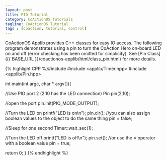 ```yaml
---
layout: post
title: PIO Tutorial
category: CoActionOS Tutorials
tagline: CoActionOS Tutorial
tags : [coaction, tutorial, control]
---
```


CoActionOS Applib provides C++ classes for easy IO access. The following 
program demonstrates using a pin to turn the CoAction Hero on-board LED 
on and off (error checking has been omitted for simplicity). 
See [Pin Class]({{ BASE_URL }}/coactionos-applib/html/class_pin.html) for more details.

{% highlight CPP %}#include <cstdio>
#include <applib/Timer.hpp>
#include <applib/Pin.hpp>
 
int main(int argc, char * argv[]){
 
  //Use PIO port 2 (2.10 has the LED connection)
  Pin pin(2,10);
 
  //open the port
  pin.init(PIO_MODE_OUTPUT);
 
  //Turn the LED on
  printf("LED is on\n");
  pin.clr();
  //you can also assign boolean values to the object to do the same thing
  pin = false;
 
  //Sleep for one second
  Timer::wait_sec(1);
 
  //Turn the LED off
  printf("LED is off\n");
  pin.set();
  //or use the = operator with a boolean value
  pin = true; 
 
  return 0;
}
{% endhighlight %} 		
